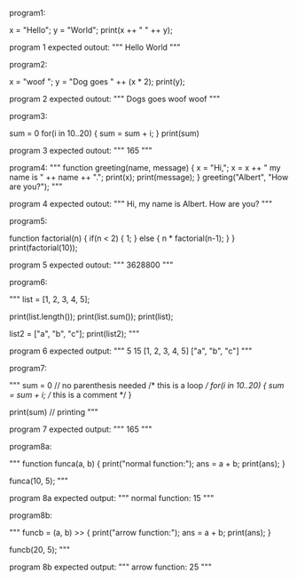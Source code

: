 program1:

x = "Hello";
y = "World";
print(x ++ " " ++ y);

program 1 expected outout:
"""
Hello World
"""

program2:

x = "woof ";
y = "Dog goes " ++ (x * 2);
print(y);

program 2 expected outout:
"""
Dogs goes woof woof 
"""

program3:

sum = 0
for(i in 10..20) {
  sum = sum + i;
}
print(sum)

program 3 expected outout:
"""
165
"""

program4:
"""
function greeting(name, message) {
  x = "Hi,";
  x = x ++ " my name is " ++ name ++ ".";
  print(x);
  print(message);
}
greeting("Albert", "How are you?");
"""

program 4 expected outout:
"""
Hi, my name is Albert.
How are you?
"""

program5:

function factorial(n) {
  if(n < 2) {
    1;
  } else {
    n * factorial(n-1);
  }
}
print(factorial(10));

program 5 expected outout:
"""
3628800
"""

program6:

"""
list = [1, 2, 3, 4, 5];

print(list.length());
print(list.sum());
print(list);

list2 = ["a", "b", "c"];
print(list2);
"""

program 6 expected output:
"""
5
15
[1, 2, 3, 4, 5]
["a", "b", "c"]
"""

program7:

"""
sum = 0 // no parenthesis needed
/* this is a loop */
for(i in 10..20) {
  sum = sum + i; /* this is a comment */
}

print(sum) // printing
"""

program 7 expected output:
"""
165
"""

program8a:

"""
function funca(a, b) {
  print("normal function:");
  ans = a + b;
  print(ans);
}

funca(10, 5);
"""

program 8a expected output:
"""
normal function:
15
"""

program8b:

"""
funcb = (a, b) >> {
  print("arrow function:");
  ans = a + b;
  print(ans);
}

funcb(20, 5);
"""

program 8b expected output:
"""
arrow function:
25
"""